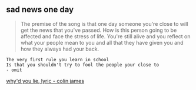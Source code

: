 ## sad news one day

> The premise of the song is that one day someone you're close to will get the news that you've passed. How is this person going to be affected and face the stress of life. You're still alive and you reflect on what your people mean to you and all that they have given you and how they always had your back.

    The very first rule you learn in school
    Is that you shouldn't try to fool the people your close to
    - omit

[why'd you lie, lyric - colin james](https://www.google.ca/search?rlz=1C5CHFA_enCA774CA774&biw=1129&bih=610&ei=qx7wW_DVFoO2ggeA3bK4Dg&q=why%27d+you+lie+colin+james&oq=why%27d+you+lie+&gs_l=psy-ab.1.1.35i39j0l8.2651.3466..5392...0.0..0.119.677.0j6......0....1..gws-wiz.......0i71j0i22i30j0i22i10i30.5eL4-SR7uO4)
